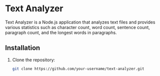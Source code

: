 # Text Analyzer

Text Analyzer is a Node.js application that analyzes text files and provides various statistics such as character count, word count, sentence count, paragraph count, and the longest words in paragraphs.

## Installation

1. Clone the repository:

   ```bash
   git clone https://github.com/your-username/text-analyzer.git
